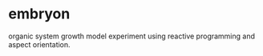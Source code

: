 # embryon
organic system growth model experiment using reactive programming and aspect orientation.


##
